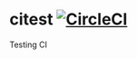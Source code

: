# citest [![CircleCI](https://circleci.com/gh/evilon/citest.svg?style=shield)](https://circleci.com/gh/evilon/citest)

Testing CI

